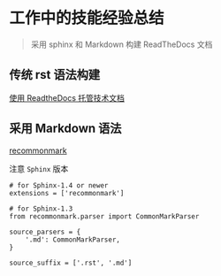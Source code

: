 # 工作中的技能经验总结

> 采用 sphinx 和 Markdown 构建 ReadTheDocs 文档

## 传统 rst 语法构建

[使用 ReadtheDocs 托管技术文档](https://www.jianshu.com/p/8aae1c1453ae)

## 采用 Markdown 语法

[recommonmark](https://github.com/readthedocs/recommonmark)

注意 `Sphinx` 版本

```
# for Sphinx-1.4 or newer
extensions = ['recommonmark']

# for Sphinx-1.3
from recommonmark.parser import CommonMarkParser

source_parsers = {
    '.md': CommonMarkParser,
}

source_suffix = ['.rst', '.md']
```
